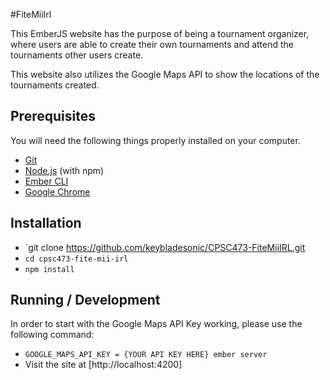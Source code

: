#FiteMiiIrl

This EmberJS website has the purpose of being a tournament organizer, where users are able to create their own tournaments and attend the tournaments other users create. 

This website also utilizes the Google Maps API to show the locations of the tournaments created.

## Prerequisites

You will need the following things properly installed on your computer.

* [Git](https://git-scm.com/)
* [Node.js](https://nodejs.org/) (with npm)
* [Ember CLI](https://ember-cli.com/)
* [Google Chrome](https://google.com/chrome/)

## Installation

* `git clone https://github.com/keybladesonic/CPSC473-FiteMiiIRL.git
* `cd cpsc473-fite-mii-irl`
* `npm install`

## Running / Development
In order to start with the Google Maps API Key working, please use the following command:

* `GOOGLE_MAPS_API_KEY = {YOUR API KEY HERE} ember server`
* Visit the site at [http://localhost:4200]

